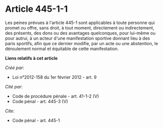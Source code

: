 # Article 445-1-1

Les peines prévues à l'article 445-1 sont applicables à toute personne qui promet ou offre, sans droit, à tout moment,
directement ou indirectement, des présents, des dons ou des avantages quelconques, pour lui-même ou pour autrui, à un acteur
d'une manifestation sportive donnant lieu à des paris sportifs, afin que ce dernier modifie, par un acte ou une abstention,
le déroulement normal et équitable de cette manifestation.

**Liens relatifs à cet article**

_Créé par_:

  - Loi n°2012-158 du 1er février 2012 - art. 9

_Cité par_:

  - Code de procédure pénale - art. 41-1-2 (V)
  - Code pénal - art. 445-3 (V)

_Cite_:

  - Code pénal - art. 445-1
